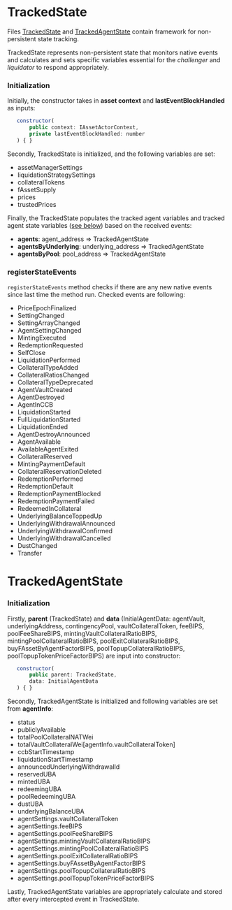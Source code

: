 # TrackedState

Files [TrackedState](../src/state/TrackedState.ts) and [TrackedAgentState](../src/state/TrackedAgentState.ts) contain framework for non-persistent state tracking.

TrackedState represents non-persistent state that monitors native events and calculates and sets specific variables essential for the *challenger* and *liquidator* to respond appropriately.

### Initialization
Initially, the constructor takes in **asset context** and **lastEventBlockHandled** as inputs:
```javascript
   constructor(
       public context: IAssetActorContext,
       private lastEventBlockHandled: number
   ) { }
```

Secondly, TrackedState is initialized, and the following variables are set:
- assetManagerSettings
- liquidationStrategySettings
- collateralTokens
- fAssetSupply
- prices
- trustedPrices

Finally, the TrackedState populates the tracked agent variables and tracked agent state variables ([see below](#trackedAgentState)) based on the received events:
- **agents**: agent_address => TrackedAgentState
- **agentsByUnderlying**: underlying_address => TrackedAgentState
- **agentsByPool**: pool_address => TrackedAgentState

### registerStateEvents
`registerStateEvents` method checks if there are any new native events since last time the method run. Checked events are following:
- PriceEpochFinalized
- SettingChanged
- SettingArrayChanged
- AgentSettingChanged
- MintingExecuted
- RedemptionRequested
- SelfClose
- LiquidationPerformed
- CollateralTypeAdded
- CollateralRatiosChanged
- CollateralTypeDeprecated
- AgentVaultCreated
- AgentDestroyed
- AgentInCCB
- LiquidationStarted
- FullLiquidationStarted
- LiquidationEnded
- AgentDestroyAnnounced
- AgentAvailable
- AvailableAgentExited
- CollateralReserved
- MintingPaymentDefault
- CollateralReservationDeleted
- RedemptionPerformed
- RedemptionDefault
- RedemptionPaymentBlocked
- RedemptionPaymentFailed
- RedeemedInCollateral
- UnderlyingBalanceToppedUp
- UnderlyingWithdrawalAnnounced
- UnderlyingWithdrawalConfirmed
- UnderlyingWithdrawalCancelled
- DustChanged
- Transfer


# TrackedAgentState

### Initialization
Firstly, **parent** (TrackedState) and **data** (InitialAgentData: agentVault, underlyingAddress, contingencyPool, vaultCollateralToken, feeBIPS, poolFeeShareBIPS, mintingVaultCollateralRatioBIPS, mintingPoolCollateralRatioBIPS, poolExitCollateralRatioBIPS, buyFAssetByAgentFactorBIPS, poolTopupCollateralRatioBIPS, poolTopupTokenPriceFactorBIPS) are input into constructor:
```javascript
   constructor(
       public parent: TrackedState,
       data: InitialAgentData
   ) { }
```

Secondly, TrackedAgentState is initialized and following variables are set from **agentInfo**:
- status
- publiclyAvailable
- totalPoolCollateralNATWei
- totalVaultCollateralWei[agentInfo.vaultCollateralToken]
- ccbStartTimestamp
- liquidationStartTimestamp
- announcedUnderlyingWithdrawalId
- reservedUBA
- mintedUBA
- redeemingUBA
- poolRedeemingUBA
- dustUBA
- underlyingBalanceUBA
- agentSettings.vaultCollateralToken
- agentSettings.feeBIPS
- agentSettings.poolFeeShareBIPS
- agentSettings.mintingVaultCollateralRatioBIPS
- agentSettings.mintingPoolCollateralRatioBIPS
- agentSettings.poolExitCollateralRatioBIPS
- agentSettings.buyFAssetByAgentFactorBIPS
- agentSettings.poolTopupCollateralRatioBIPS
- agentSettings.poolTopupTokenPriceFactorBIPS

Lastly, TrackedAgentState variables are appropriately calculate and stored after every intercepted event in TrackedState.
